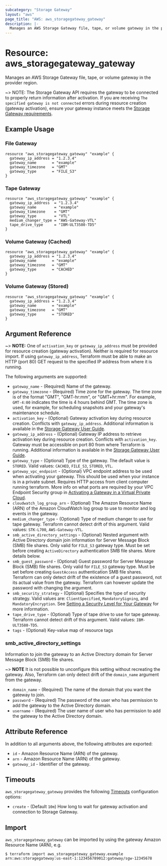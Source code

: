 ```yaml
---
subcategory: "Storage Gateway"
layout: "aws"
page_title: "AWS: aws_storagegateway_gateway"
description: |-
  Manages an AWS Storage Gateway file, tape, or volume gateway in the provider region
---
```


# Resource: aws_storagegateway_gateway

Manages an AWS Storage Gateway file, tape, or volume gateway in the provider region.

~> NOTE: The Storage Gateway API requires the gateway to be connected to properly return information after activation. If you are receiving `The specified gateway is not connected` errors during resource creation (gateway activation), ensure your gateway instance meets the [Storage Gateway requirements](https://docs.aws.amazon.com/storagegateway/latest/userguide/Requirements.html).

## Example Usage

### File Gateway

```hcl
resource "aws_storagegateway_gateway" "example" {
  gateway_ip_address = "1.2.3.4"
  gateway_name       = "example"
  gateway_timezone   = "GMT"
  gateway_type       = "FILE_S3"
}
```

### Tape Gateway

```hcl
resource "aws_storagegateway_gateway" "example" {
  gateway_ip_address  = "1.2.3.4"
  gateway_name        = "example"
  gateway_timezone    = "GMT"
  gateway_type        = "VTL"
  medium_changer_type = "AWS-Gateway-VTL"
  tape_drive_type     = "IBM-ULT3580-TD5"
}
```

### Volume Gateway (Cached)

```hcl
resource "aws_storagegateway_gateway" "example" {
  gateway_ip_address = "1.2.3.4"
  gateway_name       = "example"
  gateway_timezone   = "GMT"
  gateway_type       = "CACHED"
}
```

### Volume Gateway (Stored)

```hcl
resource "aws_storagegateway_gateway" "example" {
  gateway_ip_address = "1.2.3.4"
  gateway_name       = "example"
  gateway_timezone   = "GMT"
  gateway_type       = "STORED"
}
```

## Argument Reference

~> **NOTE:** One of `activation_key` or `gateway_ip_address` must be provided for resource creation (gateway activation). Neither is required for resource import. If using `gateway_ip_address`, Terraform must be able to make an HTTP (port 80) GET request to the specified IP address from where it is running.

The following arguments are supported:

* `gateway_name` - (Required) Name of the gateway.
* `gateway_timezone` - (Required) Time zone for the gateway. The time zone is of the format "GMT", "GMT-hr:mm", or "GMT+hr:mm". For example, `GMT-4:00` indicates the time is 4 hours behind GMT. The time zone is used, for example, for scheduling snapshots and your gateway's maintenance schedule.
* `activation_key` - (Optional) Gateway activation key during resource creation. Conflicts with `gateway_ip_address`. Additional information is available in the [Storage Gateway User Guide](https://docs.aws.amazon.com/storagegateway/latest/userguide/get-activation-key.html).
* `gateway_ip_address` - (Optional) Gateway IP address to retrieve activation key during resource creation. Conflicts with `activation_key`. Gateway must be accessible on port 80 from where Terraform is running. Additional information is available in the [Storage Gateway User Guide](https://docs.aws.amazon.com/storagegateway/latest/userguide/get-activation-key.html).
* `gateway_type` - (Optional) Type of the gateway. The default value is `STORED`. Valid values: `CACHED`, `FILE_S3`, `STORED`, `VTL`.
* `gateway_vpc_endpoint` - (Optional) VPC endpoint address to be used when activating your gateway. This should be used when your instance is in a private subnet. Requires HTTP access from client computer running terraform. More info on what ports are required by your VPC Endpoint Security group in [Activating a Gateway in a Virtual Private Cloud](https://docs.aws.amazon.com/storagegateway/latest/userguide/gateway-private-link.html).
* `cloudwatch_log_group_arn` - (Optional) The Amazon Resource Name (ARN) of the Amazon CloudWatch log group to use to monitor and log events in the gateway.
* `medium_changer_type` - (Optional) Type of medium changer to use for tape gateway. Terraform cannot detect drift of this argument. Valid values: `STK-L700`, `AWS-Gateway-VTL`.
* `smb_active_directory_settings` - (Optional) Nested argument with Active Directory domain join information for Server Message Block (SMB) file shares. Only valid for `FILE_S3` gateway type. Must be set before creating `ActiveDirectory` authentication SMB file shares. More details below.
* `smb_guest_password` - (Optional) Guest password for Server Message Block (SMB) file shares. Only valid for `FILE_S3` gateway type. Must be set before creating `GuestAccess` authentication SMB file shares. Terraform can only detect drift of the existence of a guest password, not its actual value from the gateway. Terraform can however update the password with changing the argument.
* `smb_security_strategy` - (Optional) Specifies the type of security strategy. Valid values are: `ClientSpecified`, `MandatorySigning`, and `MandatoryEncryption`. See [Setting a Security Level for Your Gateway](https://docs.aws.amazon.com/storagegateway/latest/userguide/managing-gateway-file.html#security-strategy) for more information.
* `tape_drive_type` - (Optional) Type of tape drive to use for tape gateway. Terraform cannot detect drift of this argument. Valid values: `IBM-ULT3580-TD5`.
* `tags` - (Optional) Key-value map of resource tags

### smb_active_directory_settings

Information to join the gateway to an Active Directory domain for Server Message Block (SMB) file shares.

~> **NOTE** It is not possible to unconfigure this setting without recreating the gateway. Also, Terraform can only detect drift of the `domain_name` argument from the gateway.

* `domain_name` - (Required) The name of the domain that you want the gateway to join.
* `password` - (Required) The password of the user who has permission to add the gateway to the Active Directory domain.
* `username` - (Required) The user name of user who has permission to add the gateway to the Active Directory domain.

## Attribute Reference

In addition to all arguments above, the following attributes are exported:

* `id` - Amazon Resource Name (ARN) of the gateway.
* `arn` - Amazon Resource Name (ARN) of the gateway.
* `gateway_id` - Identifier of the gateway.

## Timeouts

`aws_storagegateway_gateway` provides the following [Timeouts](/docs/configuration/resources.html#timeouts) configuration options:

* `create` - (Default `10m`) How long to wait for gateway activation and connection to Storage Gateway.

## Import

`aws_storagegateway_gateway` can be imported by using the gateway Amazon Resource Name (ARN), e.g.

```
$ terraform import aws_storagegateway_gateway.example arn:aws:storagegateway:us-east-1:123456789012:gateway/sgw-12345678
```
